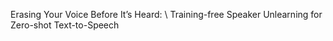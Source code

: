 Erasing Your Voice Before It’s Heard: \\ Training-free Speaker Unlearning for Zero-shot Text-to-Speech
